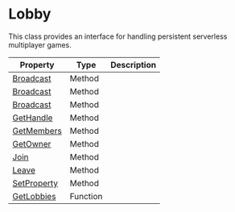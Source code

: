 # Lobby

This class provides an interface for handling persistent serverless multiplayer games.

| Property | Type | Description |
|---|---|---|
| [Broadcast](Lobby_Broadcast.md) | Method |  |
| [Broadcast](Lobby_Broadcast.md) | Method |  |
| [Broadcast](Lobby_Broadcast.md) | Method |  |
| [GetHandle](Lobby_GetHandle.md) | Method |  |
| [GetMembers](Lobby_GetMembers.md) | Method |  |
| [GetOwner](Lobby_GetOwner.md) | Method |  |
| [Join](Lobby_Join.md) | Method |  |
| [Leave](Lobby_Leave.md) | Method |  |
| [SetProperty](Lobby_SetProperty.md) | Method |  |
| [GetLobbies](GetLobbies.md) | Function |  |
